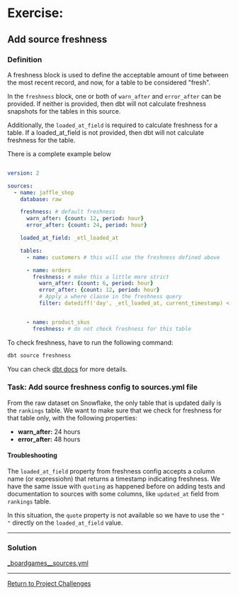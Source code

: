 # Exercise:

## Add source freshness

### Definition 
A freshness block is used to define the acceptable amount of time between the most recent record, and now, for a table to be considered "fresh".

In the `freshness` block, one or both of `warn_after` and `error_after` can be provided. If neither is provided, then dbt will not calculate freshness snapshots for the tables in this source.

Additionally, the `loaded_at_field` is required to calculate freshness for a table. If a loaded_at_field is not provided, then dbt will not calculate freshness for the table.

There is a complete example below

``` yaml

version: 2

sources:
  - name: jaffle_shop
    database: raw

    freshness: # default freshness
      warn_after: {count: 12, period: hour}
      error_after: {count: 24, period: hour}

    loaded_at_field: _etl_loaded_at

    tables:
      - name: customers # this will use the freshness defined above

      - name: orders
        freshness: # make this a little more strict
          warn_after: {count: 6, period: hour}
          error_after: {count: 12, period: hour}
          # Apply a where clause in the freshness query
          filter: datediff('day', _etl_loaded_at, current_timestamp) < 2


      - name: product_skus
        freshness: # do not check freshness for this table
```

To check freshness, have to run the following command:

```bash
dbt source freshness
```

You can check [dbt docs](https://docs.getdbt.com/reference/resource-properties/freshness) for more details.

### Task: Add source freshness config to sources.yml file

From the raw dataset on Snowflake, the only table that is updated daily is the `rankings` table. We want to make sure that we check for freshness for that table only, with the following properties:
- **warn_after:** 24 hours
- **error_after:** 48 hours

#### Troubleshooting
The `loaded_at_field` property from freshness config accepts a column name (or expressiohn) that returns a timestamp indicating freshness.
We have the same issue with `quoting` as happened before on adding tests and documentation to sources with some columns, like `updated_at` field from `rankings` table.

In this situation, the `quote` property is not available so we have to use the `" "` directly on the `loaded_at_field` value.

---

### Solution
[_boardgames__sources.yml](./staging/_boardgames__sources.yml)

---

[Return to Project Challenges](../../../README.md#9-project-challenges)